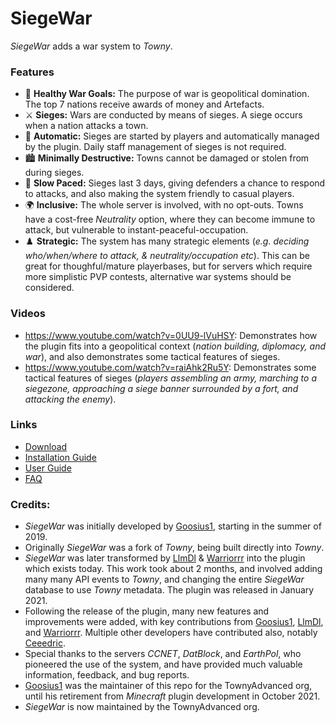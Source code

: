 # SiegeWar
*SiegeWar* adds a war system to *Towny*.
### Features
* 🍎 **Healthy War Goals:** The purpose of war is geopolitical domination. The top 7 nations receive awards of money and Artefacts.
* ⚔️ **Sieges:** Wars are conducted by means of sieges. A siege occurs when a nation attacks a town.
* 🤖 **Automatic:** Sieges are started by players and automatically managed by the plugin. Daily staff management of sieges is not required.
* 🏙️ **Minimally Destructive:** Towns cannot be damaged or stolen from during sieges.
* 🚶 **Slow Paced:** Sieges last 3 days, giving defenders a chance to respond to attacks, and also making the system friendly to casual players.
* 🌍 **Inclusive:** The whole server is involved, with no opt-outs. Towns have a cost-free *Neutrality* option, where they can become immune to attack, but vulnerable to instant-peaceful-occupation.
* ♟️ **Strategic:** The system has many strategic elements (*e.g. deciding who/when/where to attack, & neutrality/occupation etc*). This can be great for thoughful/mature playerbases, but for servers which require more simplistic PVP contests, alternative war systems should be considered.

### Videos
* https://www.youtube.com/watch?v=0UU9-lVuHSY: Demonstrates how the plugin fits into a geopolitical context (*nation building, diplomacy, and war*), and also demonstrates some tactical features of sieges.
* https://www.youtube.com/watch?v=raiAhk2Ru5Y: Demonstrates some tactical features of sieges (*players assembling an army, marching to a siegezone, approaching a siege banner surrounded by a fort, and attacking the enemy*).
### Links
* [Download](https://github.com/TownyAdvanced/SiegeWar/releases)
* [Installation Guide](https://github.com/TownyAdvanced/SiegeWar/wiki/Siege-War-Installation)
* [User Guide](https://github.com/TownyAdvanced/SiegeWar/wiki/Siege-War-User-Guide)
* [FAQ](https://github.com/TownyAdvanced/SiegeWar/wiki/Siege-War-FAQ)
### Credits:
- *SiegeWar* was initially developed by [Goosius1](https://github.com/Goosius1), starting in the summer of 2019.
- Originally *SiegeWar* was a fork of *Towny*, being built directly into *Towny*. 
- *SiegeWar* was later transformed by [LlmDl](https://github.com/LlmDl) & [Warriorrr](https://github.com/Warriorrrr) into the plugin which exists today. This work took about 2 months, and involved adding many many API events to *Towny*, and changing the entire *SiegeWar* database to use *Towny* metadata. The plugin was released in January 2021.
- Following the release of the plugin, many new features and improvements were added, with key contributions from [Goosius1](https://github.com/Goosius1), [LlmDl](https://github.com/LlmDl), and [Warriorrr](https://github.com/Warriorrrr). Multiple other developers have contributed also, notably [Ceeedric](https://github.com/ceeedric).
- Special thanks to the servers *CCNET*, *DatBlock*, and *EarthPol*, who pioneered the use of the system, and have provided much valuable information, feedback, and bug reports.
- [Goosius1](https://github.com/Goosius1) was the maintainer of this repo for the TownyAdvanced org, until his retirement from *Minecraft* plugin development in October 2021.
- *SiegeWar* is now maintained by the TownyAdvanced org.
